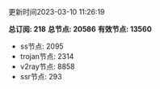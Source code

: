 更新时间2023-03-10 11:26:19

**总订阅: 218**
**总节点: 20586**
**有效节点: 13560**
- ss节点: 2095
- trojan节点: 2314
- v2ray节点: 8858
- ssr节点: 293
